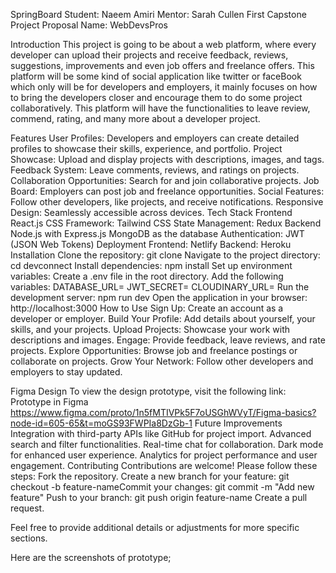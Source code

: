 SpringBoard
Student: Naeem Amiri
Mentor: Sarah Cullen
First Capstone Project Proposal
Name: WebDevsPros


Introduction
This project is going to be about a web platform, where every developer can upload their projects and receive feedback, reviews, suggestions, improvements and even job offers and freelance offers. This platform will be some kind of social application like twitter or faceBook which only will be for developers and employers, it mainly focuses on how to bring the developers closer and encourage them to do some project collaboratively. This platform will have the functionalities to leave review, commend, rating, and many more about a developer project. 

Features
User Profiles: Developers and employers can create detailed profiles to showcase their skills, experience, and portfolio.
Project Showcase: Upload and display projects with descriptions, images, and tags.
Feedback System: Leave comments, reviews, and ratings on projects.
Collaboration Opportunities: Search for and join collaborative projects.
Job Board: Employers can post job and freelance opportunities.
Social Features: Follow other developers, like projects, and receive notifications.
Responsive Design: Seamlessly accessible across devices.
Tech Stack
Frontend
React.js
CSS Framework: Tailwind CSS
State Management: Redux
Backend
Node.js with Express.js
MongoDB as the database
Authentication: JWT (JSON Web Tokens)
Deployment
Frontend: Netlify
Backend: Heroku
Installation
Clone the repository:
git clone <repository-url>
Navigate to the project directory:
cd devconnect
Install dependencies:
npm install
Set up environment variables:
Create a .env file in the root directory.
Add the following variables:
DATABASE_URL=<your-database-url>
JWT_SECRET=<your-jwt-secret>
CLOUDINARY_URL=<your-cloudinary-url>
Run the development server:
npm run dev
Open the application in your browser:
http://localhost:3000
How to Use
Sign Up: Create an account as a developer or employer.
Build Your Profile: Add details about yourself, your skills, and your projects.
Upload Projects: Showcase your work with descriptions and images.
Engage: Provide feedback, leave reviews, and rate projects.
Explore Opportunities: Browse job and freelance postings or collaborate on projects.
Grow Your Network: Follow other developers and employers to stay updated.

Figma Design
To view the design prototype, visit the following link: Prototype in Figma
https://www.figma.com/proto/1n5fMTIVPk5F7oUSGhWVyT/Figma-basics?node-id=605-65&t=moGS93FWPIa8DzGb-1
Future Improvements
Integration with third-party APIs like GitHub for project import.
Advanced search and filter functionalities.
Real-time chat for collaboration.
Dark mode for enhanced user experience.
Analytics for project performance and user engagement.
Contributing
Contributions are welcome! Please follow these steps:
Fork the repository.
Create a new branch for your feature:
git checkout -b feature-nameCommit your changes:
git commit -m "Add new feature"
Push to your branch:
git push origin feature-name
Create a pull request.


Feel free to provide additional details or adjustments for more specific sections.

Here are the screenshots of prototype;

























